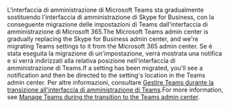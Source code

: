 <span data-ttu-id="38ab7-101">L'interfaccia di amministrazione di Microsoft Teams sta gradualmente sostituendo l'interfaccia di amministrazione di Skype for Business, con la conseguente migrazione delle impostazioni di Teams dall'interfaccia di amministrazione di Microsoft 365.</span><span class="sxs-lookup"><span data-stu-id="38ab7-101">The Microsoft Teams admin center is gradually replacing the Skype for Business admin center, and we're migrating Teams settings to it from the Microsoft 365 admin center.</span></span> <span data-ttu-id="38ab7-102">Se è stata eseguita la migrazione di un'impostazione, verrà mostrata una notifica e si verrà indirizzati alla relativa posizione nell'interfaccia di amministrazione di Teams.</span><span class="sxs-lookup"><span data-stu-id="38ab7-102">If a setting has been migrated, you'll see a notification and then be directed to the setting's location in the Teams admin center.</span></span> <span data-ttu-id="38ab7-103">Per altre informazioni, consultare [Gestire Teams durante la transizione all'interfaccia di amministrazione di Teams](../manage-teams-skypeforbusiness-admin-center.md).</span><span class="sxs-lookup"><span data-stu-id="38ab7-103">For more information, see [Manage Teams during the transition to the Teams admin center](../manage-teams-skypeforbusiness-admin-center.md).</span></span>

